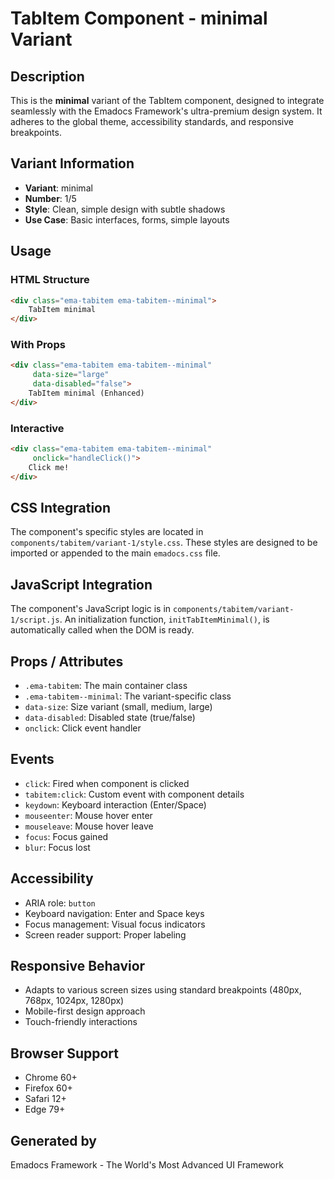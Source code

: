 # TabItem Component - minimal Variant

## Description
This is the **minimal** variant of the TabItem component, designed to integrate seamlessly with the Emadocs Framework's ultra-premium design system. It adheres to the global theme, accessibility standards, and responsive breakpoints.

## Variant Information
- **Variant**: minimal
- **Number**: 1/5
- **Style**: Clean, simple design with subtle shadows
- **Use Case**: Basic interfaces, forms, simple layouts

## Usage

### HTML Structure
```html
<div class="ema-tabitem ema-tabitem--minimal">
    TabItem minimal
</div>
```

### With Props
```html
<div class="ema-tabitem ema-tabitem--minimal" 
     data-size="large" 
     data-disabled="false">
    TabItem minimal (Enhanced)
</div>
```

### Interactive
```html
<div class="ema-tabitem ema-tabitem--minimal" 
     onclick="handleClick()">
    Click me!
</div>
```

## CSS Integration
The component's specific styles are located in `components/tabitem/variant-1/style.css`. These styles are designed to be imported or appended to the main `emadocs.css` file.

## JavaScript Integration
The component's JavaScript logic is in `components/tabitem/variant-1/script.js`. An initialization function, `initTabItemMinimal()`, is automatically called when the DOM is ready.

## Props / Attributes
- `.ema-tabitem`: The main container class
- `.ema-tabitem--minimal`: The variant-specific class
- `data-size`: Size variant (small, medium, large)
- `data-disabled`: Disabled state (true/false)
- `onclick`: Click event handler

## Events
- `click`: Fired when component is clicked
- `tabitem:click`: Custom event with component details
- `keydown`: Keyboard interaction (Enter/Space)
- `mouseenter`: Mouse hover enter
- `mouseleave`: Mouse hover leave
- `focus`: Focus gained
- `blur`: Focus lost

## Accessibility
- ARIA role: `button`
- Keyboard navigation: Enter and Space keys
- Focus management: Visual focus indicators
- Screen reader support: Proper labeling

## Responsive Behavior
- Adapts to various screen sizes using standard breakpoints (480px, 768px, 1024px, 1280px)
- Mobile-first design approach
- Touch-friendly interactions

## Browser Support
- Chrome 60+
- Firefox 60+
- Safari 12+
- Edge 79+

## Generated by
Emadocs Framework - The World's Most Advanced UI Framework
